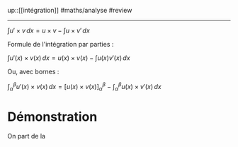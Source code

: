 up::[[intégration]]
#maths/analyse #review 

----


$\displaystyle \int u' \times v \, dx = u\times v - \int u \times v' \, dx$

Formule de l'intégration par parties :

$\displaystyle \int u'(x)\times v(x) \, dx = u(x)\times v(x) - \int u(x)v'(x) \, dx$

Ou, avec bornes : 

$\displaystyle \int _{\alpha}^{\beta} u'(x)\times v(x) \, dx = \left[ u(x)\times v(x) \right]_{\alpha}^{\beta} - \int _{\alpha}^{\beta} u(x)\times v'(x) \, dx$


# Démonstration
On part de la  
